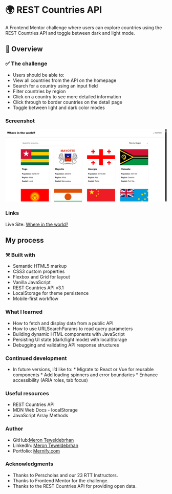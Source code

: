 # 🌍 REST Countries API
A Frontend Mentor challenge where users can explore countries using the REST Countries API and toggle between dark and light mode.

## 📌 Overview
### ✅ The challenge
* Users should be able to:
* View all countries from the API on the homepage
* Search for a country using an input field
* Filter countries by region
* Click on a country to see more detailed information
* Click through to border countries on the detail page
* Toggle between light and dark color modes

### Screenshot

<img src="src/images/Screenshot 2025-06-09 212439.png" alt="Rest api countries Screenshot">

### Links
Live Site: [Where in the world?](https://rest-countries-api-ten-blush.vercel.app/)

##  My process
### ⚒️ Built with
* Semantic HTML5 markup
* CSS3 custom properties
* Flexbox and Grid for layout
* Vanilla JavaScript
* REST Countries API v3.1
* LocalStorage for theme persistence
* Mobile-first workflow

### What I learned
* How to fetch and display data from a public API
* How to use URLSearchParams to read query parameters
* Building dynamic HTML components with JavaScript
* Persisting UI state (dark/light mode) with localStorage
* Debugging and validating API response structures

### Continued development
- In future versions, I’d like to:
        * Migrate to React or Vue for reusable components
        * Add loading spinners and error boundaries
        * Enhance accessibility (ARIA roles, tab focus)


### Useful resources
* REST Countries API
* MDN Web Docs - localStorage
* JavaScript Array Methods

### Author
* GitHub:[Meron Teweldebrhan](https://github.com/MeronTeweldebrhan)
* LinkedIn: [Meron Teweldebrhan](www.linkedin.com/in/meron-teweldebrhan)
* Portfolio: [Mernify.com](https://meronpf.netlify.app/)

### Acknowledgments
* Thanks to Perscholas and our 23 RTT Instructors.
* Thanks to Frontend Mentor for the challenge.
* Thanks to the REST Countries API for providing open data.


